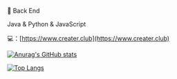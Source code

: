 🤡 Back End

Java & Python & JavaScript

💻：[https://www.creater.club](https://www.creater.club)

[![Anurag's GitHub stats](https://github-readme-stats.vercel.app/api?username=rmrf2020&show_icons=true)](https://github.com/anuraghazra/github-readme-stats)

[![Top Langs](https://github-readme-stats.vercel.app/api/top-langs/?username=rmrf2020&layout=compact)](https://github.com/anuraghazra/github-readme-stats)

